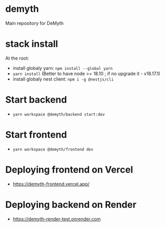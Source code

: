 # demyth

Main repository for DeMyth

# stack install

At the root:

-   install globaly yarn: `npm install --global yarn`
-   `yarn install`
    (Better to have node >= 18.10 ; if no upgrade it - v18.17.1)
-   install globaly nest client: `npm i -g @nestjs/cli`

# Start backend

-   `yarn workspace @demyth/backend start:dev`

# Start frontend

-   `yarn workspace @demyth/frontend dev`

# Deploying frontend on Vercel

-   https://demyth-frontend.vercel.app/

# Deploying backend on Render

-   https://demyth-render-test.onrender.com
